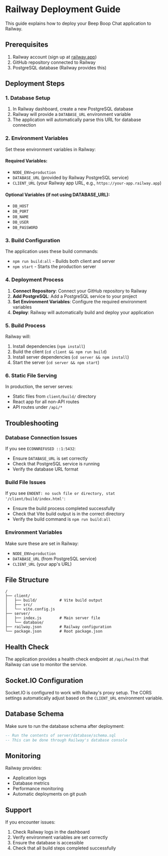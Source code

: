 # Railway Deployment Guide

This guide explains how to deploy your Beep Boop Chat application to Railway.

## Prerequisites

1. Railway account (sign up at [railway.app](https://railway.app))
2. GitHub repository connected to Railway
3. PostgreSQL database (Railway provides this)

## Deployment Steps

### 1. Database Setup

1. In Railway dashboard, create a new PostgreSQL database
2. Railway will provide a `DATABASE_URL` environment variable
3. The application will automatically parse this URL for database connection

### 2. Environment Variables

Set these environment variables in Railway:

#### Required Variables:
- `NODE_ENV=production`
- `DATABASE_URL` (provided by Railway PostgreSQL service)
- `CLIENT_URL` (your Railway app URL, e.g., `https://your-app.railway.app`)

#### Optional Variables (if not using DATABASE_URL):
- `DB_HOST`
- `DB_PORT`
- `DB_NAME`
- `DB_USER`
- `DB_PASSWORD`

### 3. Build Configuration

The application uses these build commands:
- `npm run build:all` - Builds both client and server
- `npm start` - Starts the production server

### 4. Deployment Process

1. **Connect Repository**: Connect your GitHub repository to Railway
2. **Add PostgreSQL**: Add a PostgreSQL service to your project
3. **Set Environment Variables**: Configure the required environment variables
4. **Deploy**: Railway will automatically build and deploy your application

### 5. Build Process

Railway will:
1. Install dependencies (`npm install`)
2. Build the client (`cd client && npm run build`)
3. Install server dependencies (`cd server && npm install`)
4. Start the server (`cd server && npm start`)

### 6. Static File Serving

In production, the server serves:
- Static files from `client/build/` directory
- React app for all non-API routes
- API routes under `/api/*`

## Troubleshooting

### Database Connection Issues

If you see `ECONNREFUSED ::1:5432`:
- Ensure `DATABASE_URL` is set correctly
- Check that PostgreSQL service is running
- Verify the database URL format

### Build File Issues

If you see `ENOENT: no such file or directory, stat '/client/build/index.html'`:
- Ensure the build process completed successfully
- Check that Vite build output is in the correct directory
- Verify the build command is `npm run build:all`

### Environment Variables

Make sure these are set in Railway:
- `NODE_ENV=production`
- `DATABASE_URL` (from PostgreSQL service)
- `CLIENT_URL` (your app's URL)

## File Structure

```
/
├── client/
│   ├── build/          # Vite build output
│   ├── src/
│   └── vite.config.js
├── server/
│   ├── index.js        # Main server file
│   └── database/
├── railway.json        # Railway configuration
└── package.json        # Root package.json
```

## Health Check

The application provides a health check endpoint at `/api/health` that Railway can use to monitor the service.

## Socket.IO Configuration

Socket.IO is configured to work with Railway's proxy setup. The CORS settings automatically adjust based on the `CLIENT_URL` environment variable.

## Database Schema

Make sure to run the database schema after deployment:
```sql
-- Run the contents of server/database/schema.sql
-- This can be done through Railway's database console
```

## Monitoring

Railway provides:
- Application logs
- Database metrics
- Performance monitoring
- Automatic deployments on git push

## Support

If you encounter issues:
1. Check Railway logs in the dashboard
2. Verify environment variables are set correctly
3. Ensure the database is accessible
4. Check that all build steps completed successfully
